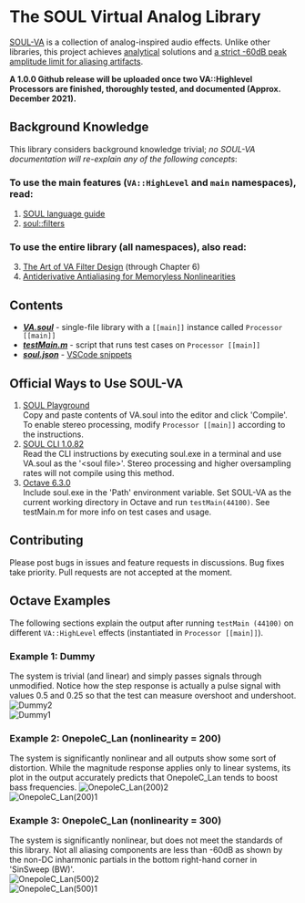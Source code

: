 # The SOUL Virtual Analog Library
[SOUL-VA](https://github.com/thezhe/SOUL-VA) is a collection of analog-inspired audio effects. Unlike other libraries, this project achieves [analytical](https://math.stackexchange.com/questions/935405/what-s-the-difference-between-analytical-and-numerical-approaches-to-problems) solutions and [a strict -60dB peak amplitude limit for aliasing artifacts](https://github.com/thezhe/SOUL-VA#example-3-onepolec_lan-nonlinearity--300).

**A 1.0.0 Github release will be uploaded once two VA::Highlevel Processors are finished, thoroughly tested, and documented (Approx. December 2021).**

## Background Knowledge
This library considers background knowledge trivial; *no SOUL-VA documentation will re-explain any of the following concepts*:  
### To use the main features (`VA::HighLevel` and `main` namespaces), read:  
1. [SOUL language guide](https://github.com/soul-lang/SOUL/blob/master/docs/SOUL_Language.md)  
2. [soul::filters](https://github.com/soul-lang/SOUL/blob/master/source/soul_library/soul_library_filters.soul)  
### To use the entire library (all namespaces), also read:  
3. [The Art of VA Filter Design](https://www.kvraudio.com/forum/viewtopic.php?t=350246) (through Chapter 6)   
4. [Antiderivative Antialiasing for Memoryless Nonlinearities](https://acris.aalto.fi/ws/portalfiles/portal/27135145/ELEC_bilbao_et_al_antiderivative_antialiasing_IEEESPL.pdf)

## Contents
- [***VA.soul***](https://github.com/thezhe/SOUL-VA/blob/main/VA.soul) - single-file library with a `[[main]]` instance called `Processor [[main]]`
- [***testMain.m***](https://github.com/thezhe/SOUL-VA/blob/main/testMain.m) - script that runs test cases on `Processor [[main]]`
- [***soul.json***](https://github.com/thezhe/SOUL-VA/blob/main/soul.json) - [VSCode snippets](https://code.visualstudio.com/docs/editor/userdefinedsnippets)

## Official Ways to Use SOUL-VA
1. [SOUL Playground](https://soul.dev/lab/)  
Copy and paste contents of VA.soul into the editor and click 'Compile'. To enable stereo processing, modify `Processor [[main]]` according to the instructions.
2. [SOUL CLI 1.0.82](https://github.com/soul-lang/SOUL/releases/tag/1.0.82)  
Read the CLI instructions by executing soul.exe in a terminal and use VA.soul as the '\<soul file\>'. Stereo processing and higher oversampling rates will not compile using this method.
3.  [Octave 6.3.0](https://www.gnu.org/software/octave/index)   
Include soul.exe in the 'Path' environment variable. Set SOUL-VA as the current working directory in Octave and run `testMain(44100)`. See testMain.m for more info on test cases and usage.

## Contributing
Please post bugs in issues and feature requests in discussions. Bug fixes take priority. Pull requests are not accepted at the moment.

## Octave Examples 
The following sections explain the output after running `testMain (44100)` on different `VA::HighLevel` effects (instantiated in `Processor [[main]]`).
### Example 1: Dummy
The system is trivial (and linear) and simply passes signals through unmodified. Notice how the step response is actually a pulse signal with values 0.5 and 0.25 so that the test can measure overshoot and undershoot.
![Dummy2](https://user-images.githubusercontent.com/42720670/143499549-a8484fe7-bb55-4c24-8242-aa6dd5be6b1c.png)  
![Dummy1](https://user-images.githubusercontent.com/42720670/143499553-e699e725-ad35-413c-9378-3121313d5d49.png)  
### Example 2: OnepoleC_Lan (nonlinearity = 200)
The system is significantly nonlinear and all outputs show some sort of distortion. While the magnitude response applies only to linear systems, its plot in the output accurately predicts that OnepoleC_Lan tends to boost bass frequencies.
![OnepoleC_Lan(200)2](https://user-images.githubusercontent.com/42720670/143499888-6d6bb662-d376-4e94-90f3-c417c346b851.png)  
![OnepoleC_Lan(200)1](https://user-images.githubusercontent.com/42720670/143499897-f637bf2f-9c7f-469a-954f-06ace715cf5c.png)  
### Example 3: OnepoleC_Lan (nonlinearity = 300)
The system is significantly nonlinear, but does not meet the standards of this library. Not all aliasing components are less than -60dB as shown by the non-DC inharmonic partials in the bottom right-hand corner in 'SinSweep (BW)'.  
![OnepoleC_Lan(500)2](https://user-images.githubusercontent.com/42720670/143499912-0e513b21-b668-488e-ae87-a767db9aadab.png)  
![OnepoleC_Lan(500)1](https://user-images.githubusercontent.com/42720670/143499917-0621c055-8e9d-4c08-891e-cf0de483885d.png)  

